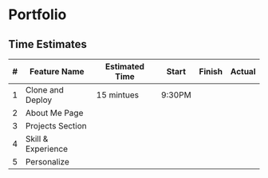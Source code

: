 # Portfolio

## Time Estimates

| # | Feature Name       | Estimated Time | Start   | Finish | Actual |
| - | ------------------ | -------------- | ------- | ------ | ------ |
| 1 | Clone and Deploy   | 15 mintues     | 9:30PM  |        |        |
| 2 | About Me Page      |                |         |        |        |
| 3 | Projects Section   |                |         |        |        |
| 4 | Skill & Experience |                |         |        |        |
| 5 | Personalize        |                |         |        |        |

